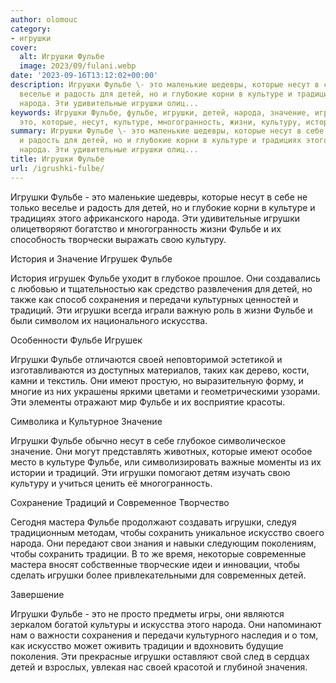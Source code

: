 ```yaml
---
author: olomouc
category:
- игрушки
cover:
  alt: Игрушки Фульбе
  image: 2023/09/fulani.webp
date: '2023-09-16T13:12:02+00:00'
description: Игрушки Фульбе \- это маленькие шедевры, которые несут в себе не только
  веселье и радость для детей, но и глубокие корни в культуре и традициях этого африканского
  народа. Эти удивительные игрушки олиц...
keywords: Игрушки Фульбе, фульбе, игрушки, детей, народа, значение, игрушек, традиций,
  это, которые, несут, культуре, многогранность, жизни, культуру, история
summary: Игрушки Фульбе \- это маленькие шедевры, которые несут в себе не только веселье
  и радость для детей, но и глубокие корни в культуре и традициях этого африканского
  народа. Эти удивительные игрушки олиц...
title: Игрушки Фульбе
url: /igrushki-fulbe/
---
```


Игрушки Фульбе \- это маленькие шедевры, которые несут в себе не только веселье и радость для детей, но и глубокие корни в культуре и традициях этого африканского народа. Эти удивительные игрушки олицетворяют богатство и многогранность жизни Фульбе и их способность творчески выражать свою культуру.

История и Значение Игрушек Фульбе

История игрушек Фульбе уходит в глубокое прошлое. Они создавались с любовью и тщательностью как средство развлечения для детей, но также как способ сохранения и передачи культурных ценностей и традиций. Эти игрушки всегда играли важную роль в жизни Фульбе и были символом их национального искусства.

Особенности Фульбе Игрушек

Игрушки Фульбе отличаются своей неповторимой эстетикой и изготавливаются из доступных материалов, таких как дерево, кости, камни и текстиль. Они имеют простую, но выразительную форму, и многие из них украшены яркими цветами и геометрическими узорами. Эти элементы отражают мир Фульбе и их восприятие красоты.

Символика и Культурное Значение

Игрушки Фульбе обычно несут в себе глубокое символическое значение. Они могут представлять животных, которые имеют особое место в культуре Фульбе, или символизировать важные моменты из их истории и традиций. Эти игрушки помогают детям изучать свою культуру и учиться ценить её многогранность.

Сохранение Традиций и Современное Творчество

Сегодня мастера Фульбе продолжают создавать игрушки, следуя традиционным методам, чтобы сохранить уникальное искусство своего народа. Они передают свои знания и навыки следующим поколениям, чтобы сохранить традиции. В то же время, некоторые современные мастера вносят собственные творческие идеи и инновации, чтобы сделать игрушки более привлекательными для современных детей.

Завершение

Игрушки Фульбе \- это не просто предметы игры, они являются зеркалом богатой культуры и искусства этого народа. Они напоминают нам о важности сохранения и передачи культурного наследия и о том, как искусство может оживить традиции и вдохновить будущие поколения. Эти прекрасные игрушки оставляют свой след в сердцах детей и взрослых, увлекая нас своей красотой и глубиной значения.